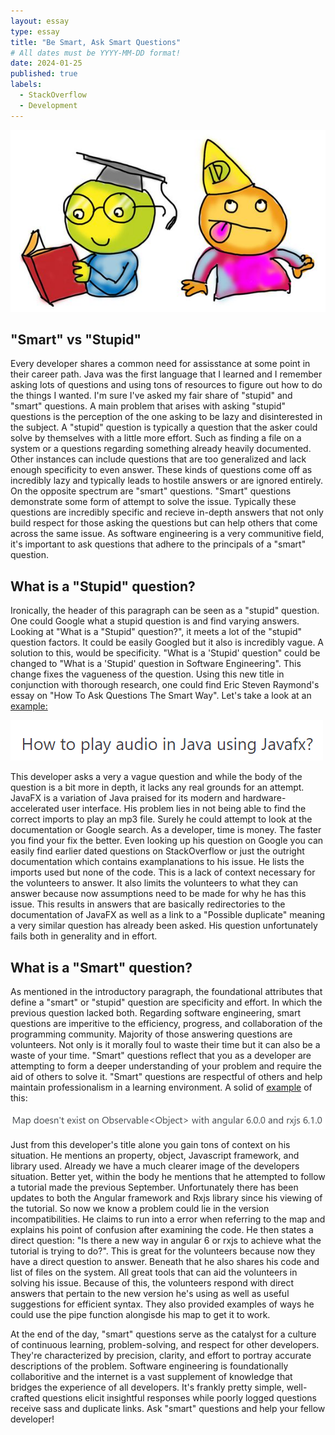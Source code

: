 ```yaml
---
layout: essay
type: essay
title: "Be Smart, Ask Smart Questions"
# All dates must be YYYY-MM-DD format!
date: 2024-01-25
published: true
labels:
  - StackOverflow
  - Development
---
```

<img class="img-fluid" src="../img/smvsst.jpg">

## "Smart" vs "Stupid"

Every developer shares a common need for assisstance at some point in their career path. Java was the first language that I learned and I remember asking lots of questions and using tons of resources to figure out how to do the things I wanted. I'm sure I've asked my fair share of "stupid" and "smart" questions. A main problem that arises with asking "stupid" questions is the perception of the one asking to be lazy and disinterested in the subject. A "stupid" question is typically a question that the asker could solve by themselves with a little more effort. Such as finding a file on a system or a questions regarding something already heavily documented. Other instances can include questions that are too generalized and lack enough specificity to even answer. These kinds of questions come off as incredibly lazy and typically leads to hostile answers or are ignored entirely. On the opposite spectrum are "smart" questions. "Smart" questions demonstrate some form of attempt to solve the issue. Typically these questions are incredibly specific and recieve in-depth answers that not only build respect for those asking the questions but can help others that come across the same issue. As software engineering is a very communitive field, it's important to ask questions that adhere to the principals of a "smart" question.


## What is a "Stupid" question?

Ironically, the header of this paragraph can be seen as a "stupid" question. One could Google what a stupid question is and find varying answers. Looking at "What is a "Stupid" question?", it meets a lot of the "stupid" question factors. It could be easily Googled but it also is incredibly vague. A solution to this, would be specificity. "What is a 'Stupid' question" could be changed to "What is a 'Stupid' question in Software Engineering". This change fixes the vagueness of the question. Using this new title in conjunction with thorough research, one could find Eric Steven Raymond's essay on "How To Ask Questions The Smart Way". Let's take a look at an [example:](https://stackoverflow.com/questions/77884122/how-to-play-audio-in-java-using-javafx)

<img class="img-fluid" src="../img/howtoplayaudioinjavausingjavafx.png">

This developer asks a very a vague question and while the body of the question is a bit more in depth, it lacks any real grounds for an attempt. JavaFX is a variation of Java praised for its modern and hardware-accelerated user interface. His problem lies in not being able to find the correct imports to play an mp3 file. Surely he could attempt to look at the documentation or Google search. As a developer, time is money. The faster you find your fix the better. Even looking up his question on Google you can easily find earlier dated questions on StackOverflow or just the outright documentation which contains examplanations to his issue. He lists the imports used but none of the code. This is a lack of context necessary for the volunteers to answer. It also limits the volunteers to what they can answer because now assumptions need to be made for why he has this issue. This results in answers that are basically redirectories to the documentation of JavaFX as well as a link to a "Possible duplicate" meaning a very similar question has already been asked. His question unfortunately fails both in generality and in effort. 

## What is a "Smart" question?

As mentioned in the introductory paragraph, the foundational attributes that define a "smart" or "stupid" question are specificity and effort. In which the previous question lacked both. Regarding software engineering, smart questions are imperitive to the efficiency, progress, and collaboration of the programming community. Majority of those answering questions are volunteers. Not only is it morally foul to waste their time but it can also be a waste of your time. "Smart" questions reflect that you as a developer are attempting to form a deeper understanding of your problem and require the aid of others to solve it. "Smart" questions are respectful of others and help maintain professionalism in a learning environment. A solid of [example](https://stackoverflow.com/questions/50192815/map-doesnt-exist-on-observableobject-with-angular-6-0-0-and-rxjs-6-1-0) of this:

<img class="img-fluid" src="../img/mapdoesntexist.png">

Just from this developer's title alone you gain tons of context on his situation. He mentions an property, object, Javascript framework, and library used. Already we have a much clearer image of the developers situation. Better yet, within the body he mentions that he attempted to follow a tutorial made the previous September. Unfortunately there has been updates to both the Angular framework and Rxjs library since his viewing of the tutorial. So now we know a problem could lie in the version incompatibilities. He claims to run into a error when referring to the map and explains his point of confusion after examining the code. He then states a direct question: "Is there a new way in angular 6 or rxjs to achieve what the tutorial is trying to do?". This is great for the volunteers because now they have a direct question to answer. Beneath that he also shares his code and list of files on the system. All great tools that can aid the volunteers in solving his issue. Because of this, the volunteers respond with direct answers that pertain to the new version he's using as well as useful suggestions for efficient syntax. They also provided examples of ways he could use the pipe function alongisde his map to get it to work. 

At the end of the day, "smart" questions serve as the catalyst for a culture of continuous learning, problem-solving, and respect for other developers. They're characterized by precision, clarity, and effort to portray accurate descriptions of the problem. Software engineering is foundationally collaboritive and the internet is a vast supplement of knowledge that bridges the experience of all developers. It's frankly pretty simple, well-crafted questions elicit insightful responses while poorly logged questions receive sass and duplicate links. Ask "smart" questions and help your fellow developer!
